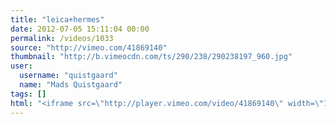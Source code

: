 ```yaml
---
title: "leica+hermes"
date: 2012-07-05 15:11:04 00:00
permalink: /videos/1033
source: "http://vimeo.com/41869140"
thumbnail: "http://b.vimeocdn.com/ts/290/238/290238197_960.jpg"
user:
  username: "quistgaard"
  name: "Mads Quistgaard"
tags: []
html: "<iframe src=\"http://player.vimeo.com/video/41869140\" width=\"1280\" height=\"720\" frameborder=\"0\" webkitAllowFullScreen mozallowfullscreen allowFullScreen></iframe>"
---
```


